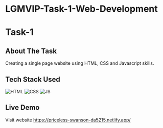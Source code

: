 # LGMVIP-Task-1-Web-Development

# Task-1 

## About The Task
Creating a single page website using HTML, CSS and Javascript skills.

## Tech Stack Used

![HTML](https://img.shields.io/badge/html5%20-%23E34F26.svg?&style=for-the-badge&logo=html5&logoColor=white)
![CSS](https://img.shields.io/badge/css3%20-%231572B6.svg?&style=for-the-badge&logo=css3&logoColor=white)
![JS](https://img.shields.io/badge/javascript%20-%23323330.svg?&style=for-the-badge&logo=javascript&logoColor=%23F7DF1E)

## Live Demo

Visit website https://priceless-swanson-da5215.netlify.app/

